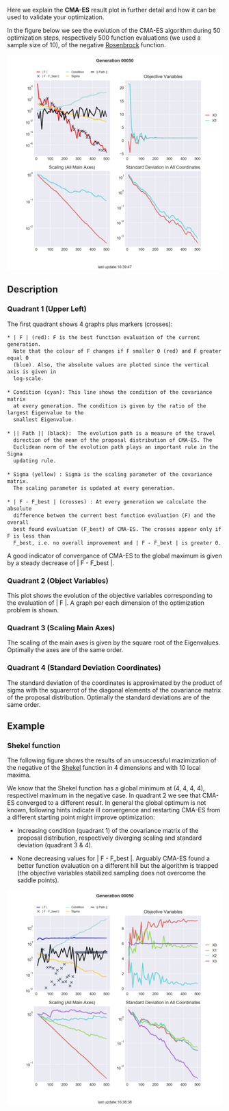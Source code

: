 
Here we explain the **CMA-ES** result plot in further detail and how it can be
used to validate your optimization.

In the figure below we see the evolution of the CMA-ES algorithm during 50
optimization steps, respectively 500 function evaluations (we used a sample size
of 10), of the negative [Rosenbrock](https://en.wikipedia.org/wiki/Rosenbrock_function) function.

![figure](rosenbrock_optimization_result.png)

## Description

### Quadrant 1 (Upper Left)

The first quadrant shows 4 graphs plus markers (crosses):
    
    * | F | (red): F is the best function evaluation of the current generation.
      Note that the colour of F changes if F smaller 0 (red) and F greater equal 0
      (blue). Also, the absolute values are plotted since the vertical axis is given in
      log-scale.

    * Condition (cyan): This line shows the condition of the covariance matrix
      at every generation. The condition is given by the ratio of the largest Eigenvalue to the
      smallest Eigenvalue.

    * || Path || (black):  The evolution path is a measure of the travel
      direction of the mean of the proposal distribution of CMA-ES. The
      Euclidean norm of the evolution path plays an important rule in the Sigma
      updating rule.

    * Sigma (yellow) : Sigma is the scaling parameter of the covariance matrix.
      The scaling parameter is updated at every generation.

    * | F - F_best | (crosses) : At every generation we calculate the absolute
      difference betwen the current best function evaluation (F) and the overall
      best found evaluation (F_best) of CMA-ES. The crosses appear only if F is less than
      F_best, i.e. no overall improvement and | F - F_best | is greater 0.

A good indicator of convergance of CMA-ES to the global maximum is given by a steady decrease of | F - F_best |.


### Quadrant 2 (Object Variables)

This plot shows the evolution of the objective variables corresponding to the
evaluation of | F |. A graph per each dimension of the optimization problem is
shown.



### Quadrant 3 (Scaling Main Axes)

The scaling of the main axes is given by the square root of the Eigenvalues.
Optimally the axes are of the same order.



### Quadrant 4 (Standard Deviation Coordinates)

The standard deviation of the coordinates is approximated by the product of
sigma with the squarerrot of the diagonal elements of the covariance matrix of the proposal
distribution. Optimally the standard deviations are of the same order.



## Example

### Shekel function

The following figure shows the results of an unsuccessful mazimization of the
negative of the [Shekel](https://en.wikipedia.org/wiki/Shekel_function) function in 4
dimensions and with 10 local maxima.

We know that the Shekel function has a global minimum at (4, 4, 4, 4),
respectivel maximum in the negative case. In quadrant 2 we see that CMA-ES
converged to a different result. In general the global optimum is not known, 
following hints indicate ill convergence and restarting CMA-ES from a different starting point might improve optimization:

* Increasing condition (quadrant 1) of the covariance matrix of the proposal distribution, respectively diverging scaling and standard deviation (quadrant 3 & 4).

* None decreasing values for | F - F_best |. Arguably CMA-ES found a better
  function evaluation on a different hill but the algorithm is trapped (the
  objective variables stabilized sampling does not overcome the saddle points).

![figure](shekel_optimization_result.png)
